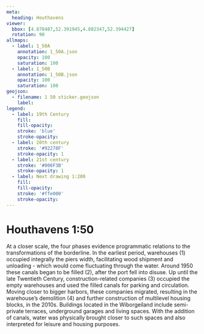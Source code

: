 ```yaml
---
meta:
  heading: Houthavens
viewer:
  bbox: [4.878487,52.391945,4.882347,52.394427]
  rotation: 90
allmaps:
  - label: 1_50A
    annotation: 1_50A.json
    opacity: 100
    saturation: 100
  - label: 1_50B
    annotation: 1_50B.json
    opacity: 100
    saturation: 100
geojson:
  - filename: 1 50 sticker.geojson
    label: 
legend:
  - label: 19th Century
    fill:
    fill-opacity:
    stroke: 'blue'
    stroke-opacity:
  - label: 20th century
    stroke: '#92278F'
    stroke-opacity: 1
  - label: 21st century
    stroke: '#006F3B'
    stroke-opacity: 1
  - label: Next drawing 1:200
    fill:
    fill-opacity:
    stroke: '#ffe000'
    stroke-opacity:
---
```

# Houthavens 1:50
At a closer scale, the four phases evidence programmatic relations to the transformations of the borderline. In the earliest period, warehouses (1) occupied integrally the piers width, facilitating wood shipment and unloading  - which would come fluctuating through the water. Around 1950 these canals began to be filled (2), after the port fell into disuse. Up until the late Twentieth Century, construction-related companies (3) occupied the empty warehouses and used the filled canals for parking and circulation. Moving closer to bigger harbors, these companies migrated, resulting in the warehouse’s demolition (4) and further construction of multilevel housing blocks, in the 2010s. Buildings located in the Wiborgeiland include semi-private terraces, underground garages and living spaces. With the addition of canals, water was physically brought closer to such spaces and also interpreted for leisure and housing purposes.